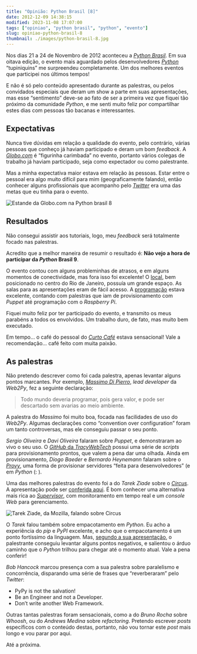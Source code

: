 ```yaml
---
title: "Opinião: Python Brasil [8]"
date: 2012-12-09 14:38:15
modified: 2023-11-08 17:07:00
tags: ["opiniao", "python brasil", "python", "evento"]
slug: opiniao-python-brasil-8
thumbnail: ./images/python-brasil-8.jpg
---
```


Nos dias 21 a 24 de Novembro de 2012 aconteceu
a [*Python Brasil*][]. Em sua oitava edição, o evento mais aguardado
pelos desenvolvedores [*Python*][] “tupiniquins” me surpreendeu
completamente. Um dos melhores eventos que participei nos últimos
tempos!

E não é só pelo conteúdo apresentado durante as palestras, ou pelos
convidados especiais que deram um show a parte em suas apresentações,
mas esse “sentimento” deve-se ao fato de ser a primeira vez que fiquei
tão próximo da comunidade _Python_, e me senti muito feliz por
compartilhar estes dias com pessoas tão bacanas e interessantes.

## Expectativas

Nunca tive dúvidas em relação a qualidade do evento, pelo contrário,
várias pessoas que conheço já haviam participado e deram um bom
_feedback_. A [*Globo.com*][] é “figurinha carimbada” no evento,
portanto vários colegas de trabalho já haviam participado, seja como
expectador ou como palestrante.

Mas a minha expectativa maior estava em relação às pessoas. Estar entre
o pessoal era algo muito difícil para mim (geograficamente falando),
então conhecer alguns profissionais que acompanho pelo [*Twitter*][] era
uma das metas que eu tinha para o evento.

![Estande da Globo.com na Python brasil 8](/media/estande-globocom.jpg "Estande da Globo.com na Python brasil 8")

## Resultados

Não consegui assistir aos tutoriais, logo, meu _feedback_ será
totalmente focado nas palestras.

Acredito que a melhor maneira de resumir o resultado é: **Não vejo a
hora de participar da _Python_ Brasil 9**.

O evento contou com alguns probleminhas de atrasos, e em alguns momentos
de conectividade, mas fora isso foi excelente! O [local][], bem
posicionado no centro do Rio de Janeiro, possuía um grande espaço. As
salas para as apresentações eram de fácil acesso. A [programação][]
estava excelente, contando com palestras que iam de provisionamento com
_Puppet_ até programação com o _Raspberry Pi_.

Fiquei muito feliz por ter participado do evento, e transmito os meus
parabéns a todos os envolvidos. Um trabalho duro, de fato, mas muito bem
executado.

Em tempo… o café do pessoal do [*Curto Café*][] estava sensacional! Vale
a recomendação… café feito com muita paixão.

## As palestras

Não pretendo descrever como foi cada palestra, apenas levantar alguns
pontos marcantes. Por exemplo, [*Massimo Di Pierro*][], _lead developer_
da _Web2Py_, fez a seguinte declaração:

> Todo mundo deveria programar, pois gera valor, e pode ser descartado sem avarias ao meio ambiente.

A palestra do _Massimo_ foi muito boa, focada nas facilidades de uso do
_Web2Py_. Algumas declarações como “convention over configuration” foram
um tanto controversas, mas ele conseguiu passar o seu ponto.

_Sergio Oliveira_ e _Davi Oliveira_ falaram sobre _Puppet_, e
demonstraram ao vivo o seu uso. O [*GitHub* da *TracyWebTech*][] possui
uma série de _scripts_ para provisionamento prontos, que valem a pena
dar uma olhada. Ainda em provisionamento, _Diogo Baeder_ e _Bernardo
Heynemann_ falaram sobre o [*Provy*][], uma forma de provisionar
servidores “feita para desenvolvedores” (e em _Python_ (: ).

Uma das melhores palestras do evento foi a do _Tarek Ziade_ sobre o
[*Circus*][]. A apresentação pode ser [conferida aqui][]. É bom conhecer
uma alternativa mais rica ao [*Supervisor*][], com monitoramento em
tempo real e um _console Web_ para gerenciamento.

![Tarek Ziade, da Mozilla, falando sobre Circus](/media/palestra-tarek-circus-python-brasil-8.jpg "Tarek Ziade, da Mozilla, falando sobre Circus")

O _Tarek_ falou também sobre empacotamento em _Python_. Eu acho a
experiência do _pip_ e _PyPI_ excelente, e acho que o empacotamento é
um ponto fortíssimo da linguagem. Mas, [segundo a sua apresentação][], o
palestrante conseguiu levantar alguns pontos negativos, e salientou o
árduo caminho que o _Python_ trilhou para chegar até o momento atual.
Vale a pena conferir!

_Bob Hancock_ marcou presença com a sua palestra sobre paralelismo e
concorrência, disparando uma série de frases que “reverberaram” pelo
_Twitter_:

- PyPy is not the salvation!
- Be an Engineer and not a Developer.
- Don’t write another Web Framework.

Outras tantas palestras foram sensacionais, como a do _Bruno Rocha_
sobre _Whoosh_, ou do _Andrews Medina_ sobre _refactoring_. Pretendo
escrever _posts_ específicos com o conteúdo destas, portanto, não vou
tornar este _post_ mais longo e vou parar por aqui.

Até a próxima.

[*python brasil*]: http://2012.pythonbrasil.org.br/ "Visite o site oficial do evento"
[*python*]: /tag/python.html "Leia mais sobre Python"
[*globo.com*]: http://www.globo.com/ "Visite o portal da Globo.com"
[*twitter*]: http://www.twitter.com/kplaube/ "Siga-me no Twitter"
[local]: http://2012.pythonbrasil.org.br/venue/ "Centro de Convenções Sul América, no Rio de Janeiro"
[programação]: http://2012.pythonbrasil.org.br/schedule/ "Conheça o conteúdo apresentado na Python Brasil 2012"
[*curto café*]: http://www.facebook.com/curtocafe "Visite a página no Facebook"
[*massimo di pierro*]: http://www.web2py.com/examples/default/who "Conheça os contribuidores da Web2Py"
[*github* da *tracywebtech*]: http://github/tracywebtech "Perfil da TracyWebTech no GitHub"
[*provy*]: http://heynemann.github.com/provy/ "Provisionamento para desenvolvedores"
[*circus*]: http://circus.readthedocs.org/en/0.5.2.1/ "A Process & Socket Manager"
[conferida aqui]: http://blog.ziade.org/slides/pyconbrazil2012/circus.html "Veja a apresentação do Tarek na Python Brasil"
[*supervisor*]: /2012/01/23/supervisor-gerencie-os-processos-seu-servidor-web.html "Aumentando a disponibilidade das suas aplicações Web"
[segundo a sua apresentação]: http://blog.ziade.org/slides/pyconbrazil2012/packaging.html "Confira a palestra do Tarek sobre empacotamento com Python"
